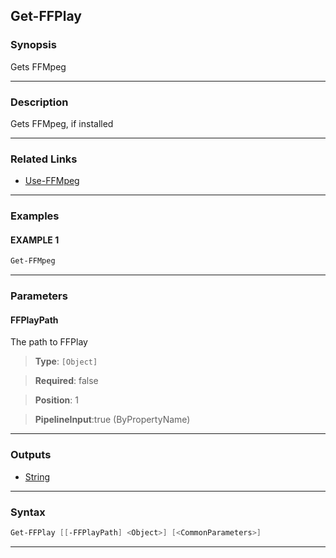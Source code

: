 
Get-FFPlay
----------
### Synopsis
Gets FFMpeg

---
### Description

Gets FFMpeg, if installed

---
### Related Links
* [Use-FFMpeg](Use-FFMpeg.md)



---
### Examples
#### EXAMPLE 1
```PowerShell
Get-FFMpeg
```

---
### Parameters
#### **FFPlayPath**

The path to FFPlay



> **Type**: ```[Object]```

> **Required**: false

> **Position**: 1

> **PipelineInput**:true (ByPropertyName)



---
### Outputs
* [String](https://learn.microsoft.com/en-us/dotnet/api/System.String)




---
### Syntax
```PowerShell
Get-FFPlay [[-FFPlayPath] <Object>] [<CommonParameters>]
```
---


